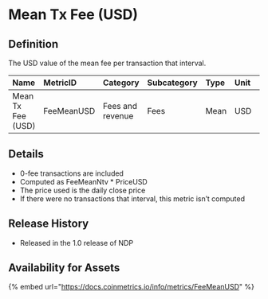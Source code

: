 # Mean Tx Fee \(USD\)

## Definition

The USD value of the mean fee per transaction that interval.

| Name | MetricID | Category | Subcategory | Type | Unit | Interval |
| :--- | :--- | :--- | :--- | :--- | :--- | :--- |
| Mean Tx Fee \(USD\) | FeeMeanUSD | Fees and revenue | Fees | Mean | USD | 1 day |

## Details

* 0-fee transactions are included
* Computed as FeeMeanNtv \* PriceUSD
* The price used is the daily close price
* If there were no transactions that interval, this metric isn’t computed

## Release History

* Released in the 1.0 release of NDP

## Availability for Assets

{% embed url="https://docs.coinmetrics.io/info/metrics/FeeMeanUSD" %}

